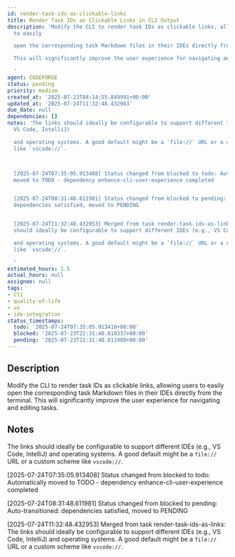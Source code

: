 ```yaml
---
id: render-task-ids-as-clickable-links
title: Render Task IDs as Clickable Links in CLI Output
description: 'Modify the CLI to render task IDs as clickable links, allowing users
  to easily

  open the corresponding task Markdown files in their IDEs directly from the terminal.

  This will significantly improve the user experience for navigating and editing tasks.

  '
agent: CODEFORGE
status: pending
priority: medium
created_at: '2025-07-23T04:14:55.849991+00:00'
updated_at: '2025-07-24T11:32:48.432963'
due_date: null
dependencies: []
notes: 'The links should ideally be configurable to support different IDEs (e.g.,
  VS Code, IntelliJ)

  and operating systems. A good default might be a `file://` URL or a custom scheme
  like `vscode://`.



  [2025-07-24T07:35:05.913408] Status changed from blocked to todo: Automatically
  moved to TODO - dependency enhance-cli-user-experience completed


  [2025-07-24T08:31:48.611981] Status changed from blocked to pending: Auto-transitioned:
  dependencies satisfied, moved to PENDING


  [2025-07-24T11:32:48.432953] Merged from task render-task-ids-as-links: The links
  should ideally be configurable to support different IDEs (e.g., VS Code, IntelliJ)

  and operating systems. A good default might be a `file://` URL or a custom scheme
  like `vscode://`.

  '
estimated_hours: 1.5
actual_hours: null
assignee: null
tags:
- cli
- quality-of-life
- ux
- ide-integration
status_timestamps:
  todo: '2025-07-24T07:35:05.913410+00:00'
  blocked: '2025-07-23T22:31:48.610337+00:00'
  pending: '2025-07-23T22:31:48.611980+00:00'
---
```


## Description

Modify the CLI to render task IDs as clickable links, allowing users to easily
open the corresponding task Markdown files in their IDEs directly from the terminal.
This will significantly improve the user experience for navigating and editing tasks.


## Notes

The links should ideally be configurable to support different IDEs (e.g., VS Code, IntelliJ)
and operating systems. A good default might be a `file://` URL or a custom scheme like `vscode://`.


[2025-07-24T07:35:05.913408] Status changed from blocked to todo: Automatically moved to TODO - dependency enhance-cli-user-experience completed

[2025-07-24T08:31:48.611981] Status changed from blocked to pending: Auto-transitioned: dependencies satisfied, moved to PENDING

[2025-07-24T11:32:48.432953] Merged from task render-task-ids-as-links: The links should ideally be configurable to support different IDEs (e.g., VS Code, IntelliJ)
and operating systems. A good default might be a `file://` URL or a custom scheme like `vscode://`.


